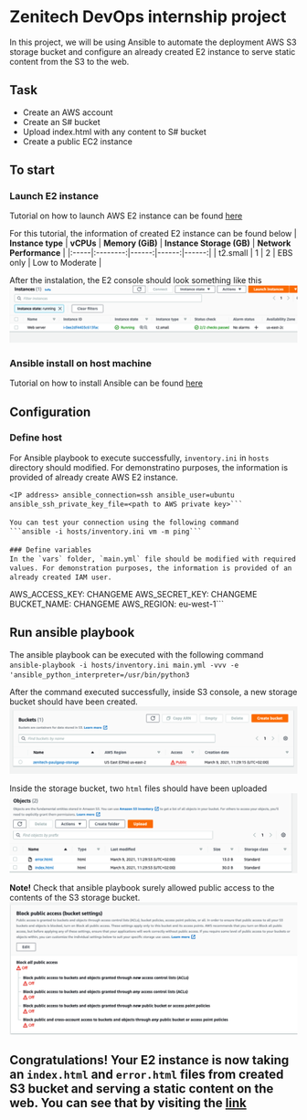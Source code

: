 # Zenitech DevOps internship project
In this project, we will be using Ansible to automate the deployment AWS S3 storage bucket and configure an already created E2 instance to serve static content from the S3 to the web.
## Task
- Create an AWS account
- Create an S# bucket
- Upload index.html with any content to S# bucket
- Create a public EC2 instance

## To start

### Launch E2 instance
Tutorial on how to launch AWS E2 instance can be found [here](https://docs.aws.amazon.com/quickstarts/latest/vmlaunch/step-1-launch-instance.html)

For this tutorial, the information of created E2 instance can be found below
| **Instance type** |  **vCPUs**  | **Memory (GiB)** | **Instance Storage (GB)** | **Network Performance** |
|:-----|:--------:|------:|------:|------:|
| t2.small   | 1 | 2 | EBS only | Low to Moderate |

After the instalation, the E2 console should look something like this
![E2](images/E2.png)

### Ansible install on host machine
Tutorial on how to install Ansible can be found [here](https://docs.ansible.com/ansible/latest/installation_guide/intro_installation.html)

## Configuration
### Define host
For Ansible playbook to execute successfully, `inventory.ini` in `hosts` directory should modified. For demonstratino purposes, the information is provided of already create AWS E2 instance.

```[vm]
<IP address> ansible_connection=ssh ansible_user=ubuntu ansible_ssh_private_key_file=<path to AWS private key>```

You can test your connection using the following command
```ansible -i hosts/inventory.ini vm -m ping```

### Define variables
In the `vars` folder, `main.yml` file should be modified with required values. For demonstration purposes, the information is provided of an already created IAM user.
```
AWS_ACCESS_KEY: CHANGEME
AWS_SECRET_KEY: CHANGEME
BUCKET_NAME: CHANGEME
AWS_REGION: eu-west-1```

## Run ansible playbook
The ansible playbook can be executed with the following command
`ansible-playbook -i hosts/inventory.ini main.yml -vvv -e 'ansible_python_interpreter=/usr/bin/python3`

After the command executed successfully, inside S3 console, a new storage bucket should have been created.
![bucket](images/bucket.png)

Inside the storage bucket, two `html` files should have been uploaded
![objects](images/objects.png)

**Note!** Check that ansible playbook surely allowed public access to the contents of the S3 storage bucket.
![public-access](images/public-access.png)


## Congratulations! Your E2 instance is now taking an `index.html` and `error.html` files from created S3 bucket and serving a static content on the web. You can see that by visiting the [link](http://zenitech-paulgasp-storage.s3-website.us-east-2.amazonaws.com/)
